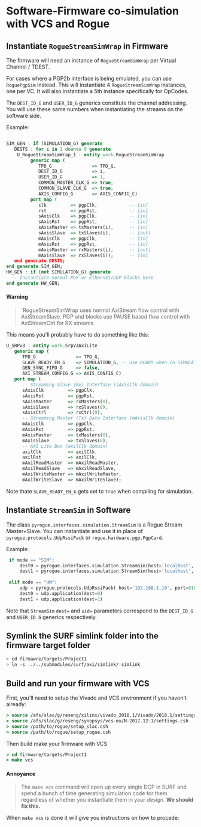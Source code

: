 # Software-Firmware co-simulation with VCS and Rogue

## Instantiate `RogueStreamSimWrap` in Firmware

The firmware will need an instance of `RogueStreamSimWrap` per Virtual Channel / TDEST.

For cases where a PGP2b interface is being emulated, you can use `RoguePgpSim` instead.
This will instantiate 4 `RogueStreamSimWrap` instances, one per VC. It will also
instantiate a 5th instance specifically for OpCodes.

The `DEST_ID_G` and `USER_ID_G` generics constitute the channel addressing.
You will use these same numbers when instantiating the streams on the software side.

Example:

``` VHDL

SIM_GEN : if (SIMULATION_G) generate
   DESTS : for i in 1 downto 0 generate
    U_RogueStreamSimWrap_1 : entity work.RogueStreamSimWrap
         generic map (
            TPD_G               => TPD_G,
            DEST_ID_G           => i,
            USER_ID_G           => 1,
            COMMON_MASTER_CLK_G => true,
            COMMON_SLAVE_CLK_G  => true,
            AXIS_CONFIG_G       => AXIS_CONFIG_C)
         port map (
            clk         => pgpClk,            -- [in]
            rst         => pgpRst,            -- [in]
            sAxisClk    => pgpClk,            -- [in]
            sAxisRst    => pgpRst,            -- [in]
            sAxisMaster => txMasters(i),      -- [in]
            sAxisSlave  => txSlaves(i),       -- [out]
            mAxisClk    => pgpClk,            -- [in]
            mAxisRst    => pgpRst,            -- [in]
            mAxisMaster => rxMasters(i),      -- [out]
            mAxisSlave  => rxSlaves(i));      -- [in]
   end generate DESTS;
end generate SIM_GEN;
HW_GEN : if (not SIMULATION_G) generate
  -- Instantiate normal PGP or Ethernet/UDP blocks here
end generate HW_GEN;
```

#### Warning

>`RogueStreamSimWrap uses normal AxiStream flow control with AxiStreamSlave.
>PGP and blocks use PAUSE based flow control with AxiStreamCtrl for RX streams

This means you'll probably have to do something like this:

``` VHDL
U_SRPv3 : entity work.SrpV3AxiLite
   generic map (
      TPD_G               => TPD_G,
      SLAVE_READY_EN_G    => SIMULATION_G, -- Use READY when in SIMULATION mode
      GEN_SYNC_FIFO_G     => false,
      AXI_STREAM_CONFIG_G => AXIS_CONFIG_C)
   port map (
      -- Streaming Slave (Rx) Interface (sAxisClk domain) 
      sAxisClk         => pgpClk,
      sAxisRst         => pgpRst,
      sAxisMaster      => rxMasters(0),
      sAxisSlave       => rxSlaves(0),
      sAxisCtrl        => rxCtrl(0),
      -- Streaming Master (Tx) Data Interface (mAxisClk domain)
      mAxisClk         => pgpClk,
      mAxisRst         => pgpRst,
      mAxisMaster      => txMasters(0),
      mAxisSlave       => txSlaves(0),
      -- AXI Lite Bus (axilClk domain)
      axilClk          => axilClk,
      axilRst          => axilClk,
      mAxilReadMaster  => mAxilReadMaster,
      mAxilReadSlave   => mAxilReadSlave,
      mAxilWriteMaster => mAxilWriteMaster,
      mAxilWriteSlave  => mAxilWriteSlave);
```

Note thate `SLAVE_READY_EN_G` gets set to `True` when compiling for simulation.

## Instantiate `StreamSim` in Software

The class `pyrogue.interfaces.simulation.StreamSim` is a Rogue Stream Master+Slave.
You can instantiate and use it in place of `pyrogue.protocols.UdpRssiPack` or `rogue.hardware.pgp.PgpCard`.

Example:

```python
 if mode == "SIM":
     dest0 = pyrogue.interfaces.simulation.StreamSim(host='localhost', dest=0, uid=1, ssi=True)
     dest1 = pyrogue.interfaces.simulation.StreamSim(host='localhost', dest=1, uid=1, ssi=True)
 
 elif mode == "HW":
     udp = pyrogue.protocols.UdpRssiPack( host='192.168.1.10', port=8192, packVer=2 )                
     dest0 = udp.application(dest=0)
     dest1 = udp.application(dest=1)
```

Note that `StreamSim` `dest=` and `uid=` parameters correspond to the `DEST_ID_G` and `USER_ID_G` generics respectively.

## Symlink the SURF simlink folder into the firmware target folder

```bash
> cd firmawre/targets/Project1
> ln -s ../../submodules/surf/axi/simlink/ simlink
```

## Build and run your firmware with VCS

First, you'll need to setup the Vivado and VCS environment if you haven't already:

```tcsh
> source /afs/slac/g/reseng/xilinx/vivado_2018.1/Vivado/2018.1/settings64.csh
> source /afs/slac/g/reseng/synopsys/vcs-mx/N-2017.12-1/settings.csh
> source /path/to/rogue/setup_slac.csh
> source /path/to/rogue/setup_rogue.csh
```

Then build make your firmware with VCS

```tcsh
> cd firmware/targets/Project1
> make vcs
```

#### Annoyance
> The `make vcs` command will open up every single DCP in SURF and spend a bunch of time
> generating simulation code for them regardless of whether you instantiate them in your design.
> **We should fix this.**

When `make vcs` is done it will give you instructions on how to procede:






